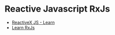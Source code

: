 # Reactive Javascript RxJs

* [ReactiveX JS - Learn](http://reactivex.io/rxjs/manual/index.html)
* [Learn RxJs](https://www.learnrxjs.io/)
